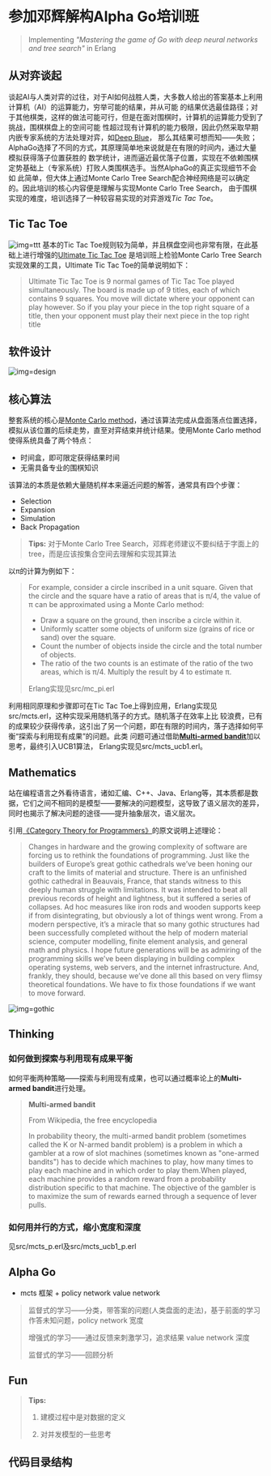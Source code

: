 # 参加邓辉解构Alpha Go培训班

>Implementing *"Mastering the game of Go with deep neural networks and tree search"* in Erlang

## 从对弈谈起

谈起AI与人类对弈的过往，对于AI如何战胜人类，大多数人给出的答案基本上利用计算机（AI）的运算能力，穷举可能的结果，并从可能
的结果优选最佳路径；对于其他棋类，这样的做法可能可行，但是在面对围棋时，计算机的运算能力受到了挑战，围棋棋盘上的空间可能
性超过现有计算机的能力极限，因此仍然采取早期内嵌专家系统的方法处理对弈，如[Deep Blue](https://en.wikipedia.org/wiki/Deep_Blue_(chess_computer))，
那么其结果可想而知——失败；AlphaGo选择了不同的方式，其原理简单地来说就是在有限的时间内，通过大量模拟获得落子位置获胜的
数学统计，进而逼近最优落子位置，实现在不依赖围棋定势基础上（专家系统）打败人类围棋选手。当然AlphaGo的真正实现细节不会如
此简单，但大体上通过Monte Carlo Tree Search配合神经网络是可以确定的。因此培训的核心内容便是理解与实现Monte Carlo Tree Search，
由于围棋实现的难度，培训选择了一种较容易实现的对弈游戏*Tic Tac Toe*。

## Tic Tac Toe

![img=ttt](http://www.craftsdirect.com/upload/project_images/tic-tac-toe-tile-board.jpg)
基本的Tic Tac Toe规则较为简单，并且棋盘空间也非常有限，在此基础上进行增强的[Ultimate Tic Tac Toe](http://bejofo.net/ttt)
是培训班上检验Monte Carlo Tree Search实现效果的工具，Ultimate Tic Tac Toe的简单说明如下：

>Ultimate Tic Tac Toe is 9 normal games of Tic Tac Toe played simultaneously. The board is made up of 9
>titles, each of which contains 9 squares. You move will dictate where your opponent can play however.
>So if you play your piece in the top right square of a title, then your opponent must play their next
>piece in the top right title

## 软件设计

![img=design](https://github.com/hxfirefox/alpha_in_erlang/blob/master/src/resources/alphaTTT%20design.png)

## 核心算法

整套系统的核心是[Monte Carlo method](https://en.wikipedia.org/wiki/Monte_Carlo_method)，通过该算法完成从盘面落点位置选择，
模拟从该位置的后续走势，直至对弈结束并统计结果。使用Monte Carlo method使得系统具备了两个特点：
- 时间盒，即可限定获得结果时间
- 无需具备专业的围棋知识

该算法的本质是依赖大量随机样本来逼近问题的解答，通常具有四个步骤：
- Selection
- Expansion
- Simulation
- Back Propagation

>**Tips:** 对于Monte Carlo Tree Search，邓辉老师建议不要纠结于字面上的tree，而是应该按集合空间去理解和实现其算法

以π的计算为例如下：

>For example, consider a circle inscribed in a unit square. Given that the circle and the square have a
>ratio of areas that is π/4, the value of π can be approximated using a Monte Carlo method:
>
>- Draw a square on the ground, then inscribe a circle within it.
>- Uniformly scatter some objects of uniform size (grains of rice or sand) over the square.
>- Count the number of objects inside the circle and the total number of objects.
>- The ratio of the two counts is an estimate of the ratio of the two areas, which is π/4. Multiply the result by 4 to estimate π.
>
>Erlang实现见src/mc_pi.erl

利用相同原理和步骤即可在Tic Tac Toe上得到应用，Erlang实现见src/mcts.erl，这种实现采用随机落子的方式。随机落子在效率上比
较浪费，已有的成果较少获得传承，这引出了另一个问题，即在有限的时间内，落子选择如何平衡“探索与利用现有成果”的问题。此类
问题可通过借助[**Multi-armed bandit**](https://en.wikipedia.org/wiki/Multi-armed_bandit)加以思考，最终引入UCB1算法，
Erlang实现见src/mcts_ucb1.erl。

## Mathematics

站在编程语言之外看待语言，诸如汇编、C++、Java、Erlang等，其本质都是数据，它们之间不相同的是模型——要解决的问题模型，这导致了语义层次的差异，同时也揭示了解决问题的途径——提升抽象层次，语义层次。

引用[《Category Theory for Programmers》](https://bartoszmilewski.com/2014/10/28/category-theory-for-programmers-the-preface/)的原文说明上述理论：

>Changes in hardware and the growing complexity of software are forcing us to rethink the foundations of programming. Just like the builders of Europe’s great gothic cathedrals we’ve been honing our craft to the limits of material and structure. There is an unfinished gothic cathedral in Beauvais, France, that stands witness to this deeply human struggle with limitations. It was intended to beat all previous records of height and lightness, but it suffered a series of collapses. Ad hoc measures like iron rods and wooden supports keep if from disintegrating, but obviously a lot of things went wrong. From a modern perspective, it’s a miracle that so many gothic structures had been successfully completed without the help of modern material science, computer modelling, finite element analysis, and general math and physics. I hope future generations will be as admiring of the programming skills we’ve been displaying in building complex operating systems, web servers, and the internet infrastructure. And, frankly, they should, because we’ve done all this based on very flimsy theoretical foundations. We have to fix those foundations if we want to move forward.

![img=gothic](https://bartoszmilewski.files.wordpress.com/2014/10/beauvais_interior_supports.jpg)

## Thinking

### 如何做到探索与利用现有成果平衡

如何平衡两种策略——探索与利用现有成果，也可以通过概率论上的**Multi-armed bandit**进行处理。

>**Multi-armed bandit**
>
>From Wikipedia, the free encyclopedia
>
>In probability theory, the multi-armed bandit problem (sometimes called the K or N-armed bandit problem) is a problem in which a gambler at a row of slot machines (sometimes known as "one-armed bandits") has to decide which machines to play, how many times to play each machine and in which order to play them.When played, each machine provides a random reward from a probability distribution specific to that machine. The objective of the gambler is to maximize the sum of rewards earned through a sequence of lever pulls.

### 如何用并行的方式，缩小宽度和深度

见src/mcts_p.erl及src/mcts_ucb1_p.erl

## Alpha Go

- mcts 框架 + policy network value network

> 监督式的学习——分类，带答案的问题(人类盘面的走法)，基于前面的学习作答未知问题，policy network 宽度
>
>增强式的学习——通过反馈来刺激学习，追求结果 value network 深度
>
>监督式的学习——回顾分析

## Fun
>**Tips:**
>
>1. 建模过程中是对数据的定义
>
>2. 对并发模型的一些思考

## 代码目录结构
